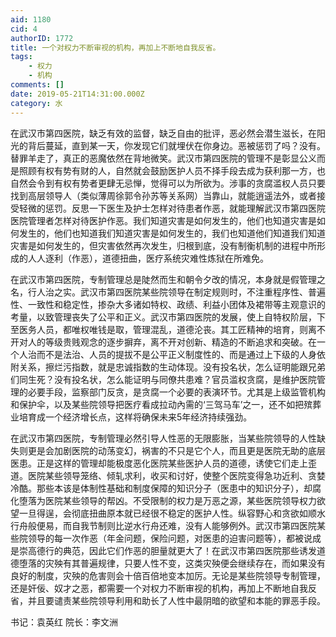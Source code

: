 ```yaml
---
aid: 1180
cid: 4
authorID: 1772
title: 一个对权力不断审视的机构，再加上不断地自我反省。
tags:
    - 权力
    - 机构
comments: []
date: 2019-05-21T14:31:00.000Z
category: 水
---
```


在武汉市第四医院，缺乏有效的监督，缺乏自由的批评，恶必然会潜生滋长，在阳光的背后蔓延，直到某一天，你发现它们就埋伏在你身边。恶被惩罚了吗？没有。替罪羊走了，真正的恶魔依然在背地微笑。武汉市第四医院的管理不是彰显公义而是照顾有权有势有财的人，自然就会鼓励医护人员不择手段去成为获利那一方，也自然会令到有权有势者更肆无忌惮，觉得可以为所欲为。涉事的贪腐滥权人员只要找到高层领导人（类似薄周徐郭令孙苏等关系网）当靠山，就能逍遥法外，或者接受轻微的惩罚。反思一下医生及护士怎样对待患者作恶，就能理解武汉市第四医院医院管理者怎样对待医护作恶。我们知道灾害是如何发生的，他们也知道灾害是如何发生的，他们也知道我们知道灾害是如何发生的，我们也知道他们知道我们知道灾害是如何发生的，但灾害依然再次发生，归根到底，没有制衡机制的进程中所形成的人人逐利（作恶），道德扭曲，医疗系统灾难性炼狱在所难免。

在武汉市第四医院，专制管理总是陡然而生和朝令夕改的情况，本身就是假管理之名，行人治之实。武汉市第四医院某些院领导在制定规则时，不注重程序性、普遍性、一致性和稳定性，掺杂大多诸如特权、政绩、利益小团体及裙带等主观意识的考量，以致管理丧失了公平和正义。武汉市第四医院的发展，使上自特权阶层，下至医务人员，都唯权唯钱是取，管理混乱，道德沦丧。其工匠精神的培育，则离不开对人的等级贵贱观念的逐步摒弃，离不开对创新、精造的不断追求和突破。在一个人治而不是法治、人员的提拔不是公平正义制度性的、而是通过上下级的人身依附关系，擦烂污指数，就是忠诚指数的生动体现。没有投名状，怎么证明能跟兄弟们同生死？没有投名状，怎么能证明与同僚共患难？官员滥权贪腐，是维护医院管理的必要手段，监察部门反贪，是贪腐一个必要的表演环节。尤其是上级监管机构和保护伞，以及某些院领导把医疗看成拉动內需的‘三驾马车’之一，还不如把殡葬业培育成一个经济增长点，这样将确保未来5年经济持续强劲。

在武汉市第四医院，专制管理必然引导人性恶的无限膨胀，当某些院领导的人性缺失则更是会加剧医院的动荡变幻，祸害的不只是它个人，而且更是医院无助的底层医患。正是这样的管理却能极度恶化医院某些医护人员的道德，诱使它们走上歪道。医院某些领导笼络、倾轧求利，收买和讨好，使整个医院变得急功近利、贪婪冷酷。那些本该是体制性基础和制度保障的知识分子（医患中的知识分子），却腐化堕落为医院某些领导的帮凶。不受限制的权力是万恶之源，某些医院领导权力欲望一旦得逞，会彻底扭曲原本就已经很不稳定的医护人性。纵容野心和贪欲如顺水行舟般便易，而自我节制则比逆水行舟还难，没有人能够例外。武汉市第四医院某些院领导的每一次作恶（年金问题，保险问题，对医患的迫害问题等），都被说成是崇高德行的典范，因此它们作恶的胆量就更大了！在武汉市第四医院那些诱发道德堕落的灾殃有其普遍规律，只要人性不变，这类灾殃便会继续存在，而如果没有良好的制度，灾殃的危害则会十倍百倍地变本加厉。无论是某些院领导专制管理，还是奸佞、奴才之恶，都需要一个对权力不断审视的机构，再加上不断地自我反省，并且要谴责某些院领导利用和助长了人性中最阴暗的欲望和本能的罪恶手段。

书记：袁英红 院长：李文洲
